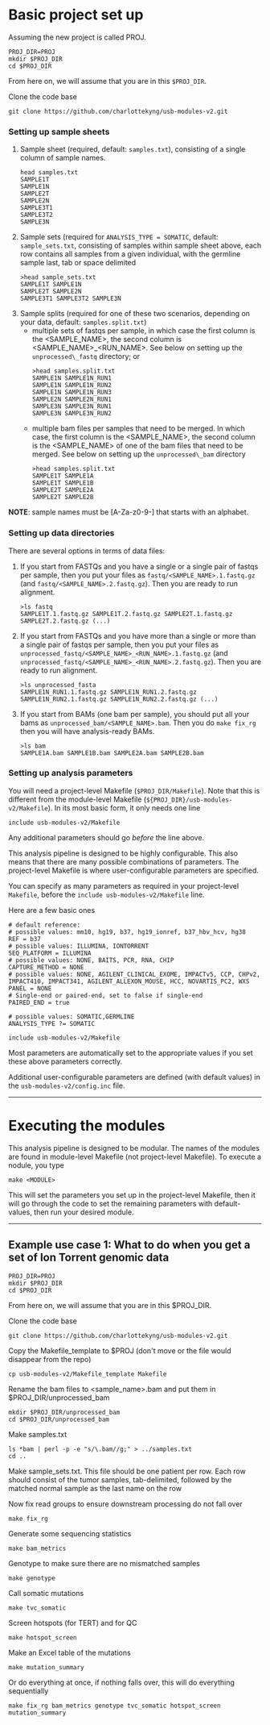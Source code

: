 # Basic project set up

Assuming the new project is called PROJ.
```
PROJ_DIR=PROJ
mkdir $PROJ_DIR
cd $PROJ_DIR
```

From here on, we will assume that you are in this `$PROJ_DIR`.

Clone the code base
```
git clone https://github.com/charlottekyng/usb-modules-v2.git
```

### Setting up sample sheets

1. Sample sheet (required, default: `samples.txt`), consisting of a single column of sample names. 
    ```
    head samples.txt
    SAMPLE1T
    SAMPLE1N
    SAMPLE2T
    SAMPLE2N
    SAMPLE3T1
    SAMPLE3T2
    SAMPLE3N
    ```
1. Sample sets (required for `ANALYSIS_TYPE = SOMATIC`, default: `sample_sets.txt`, consisting of samples within sample sheet above, each row contains all samples from a given individual, with the germline sample last, tab or space delimited
    ```
    >head sample_sets.txt
    SAMPLE1T SAMPLE1N
    SAMPLE2T SAMPLE2N
    SAMPLE3T1 SAMPLE3T2 SAMPLE3N
    ```
1. Sample splits (required for one of these two scenarios, depending on your data, default: `samples.split.txt`)
    * multiple sets of fastqs per sample, in which case the first column is the <SAMPLE_NAME>, the second column is <SAMPLE_NAME>\_<RUN_NAME>. See below on setting up the `unprocessed\_fastq` directory; or 
        ```
        >head samples.split.txt
        SAMPLE1N SAMPLE1N_RUN1
        SAMPLE1N SAMPLE1N_RUN2
        SAMPLE1N SAMPLE1N_RUN3
        SAMPLE2N SAMPLE2N_RUN1
        SAMPLE3N SAMPLE3N_RUN1
        SAMPLE3N SAMPLE3N_RUN2
        ```	
    * multiple bam files per samples that need to be merged. In which case, the first column is the <SAMPLE_NAME>, the second column is the <SAMPLE_NAME> of one of the bam files that need to be merged. See below on setting up the `unprocessed\_bam` directory
        ```
        >head samples.split.txt
        SAMPLE1T SAMPLE1A
        SAMPLE1T SAMPLE1B
        SAMPLE2T SAMPLE2A
        SAMPLE2T SAMPLE2B
        ```

**NOTE**: sample names must be [A-Za-z0-9\-] that starts with an alphabet.

### Setting up data directories

There are several options in terms of data files:
1. If you start from FASTQs and you have a single or a single pair of fastqs per sample, then you put your files as `fastq/<SAMPLE_NAME>.1.fastq.gz` (and `fastq/<SAMPLE_NAME>.2.fastq.gz`). Then you are ready to run alignment.
    ```
    >ls fastq
    SAMPLE1T.1.fastq.gz SAMPLE1T.2.fastq.gz SAMPLE2T.1.fastq.gz SAMPLE2T.2.fastq.gz (...)
    ```
1. If you start from FASTQs and you have more than a single or more than a single pair of fastqs per sample, then you put your files as `unprocessed_fastq/<SAMPLE_NAME>_<RUN_NAME>.1.fastq.gz` (and `unprocessed_fastq/<SAMPLE_NAME>_<RUN_NAME>.2.fastq.gz`). Then you are ready to run alignment.
    ```
    >ls unprocessed_fasta
    SAMPLE1N_RUN1.1.fastq.gz SAMPLE1N_RUN1.2.fastq.gz SAMPLE1N_RUN2.1.fastq.gz SAMPLE1N_RUN2.2.fastq.gz (...)
    ```
1. If you start from BAMs (one bam per sample), you should put all your bams as `unprocessed_bam/<SAMPLE_NAME>.bam`. Then you do `make fix_rg` then you will have analysis-ready BAMs.
    ```
    >ls bam
    SAMPLE1A.bam SAMPLE1B.bam SAMPLE2A.bam SAMPLE2B.bam
    ```

### Setting up analysis parameters

You will need a project-level Makefile (`$PROJ_DIR/Makefile`). Note that this is different from the module-level Makefile (`${PROJ_DIR}/usb-modules-v2/Makefile`).
In its most basic form, it only needs one line
```
include usb-modules-v2/Makefile
```
Any additional parameters should go _before_ the line above.


This analysis pipeline is designed to be highly configurable. This also means that there are many possible combinations of parameters. 
The project-level Makefile is where user-configurable parameters are specified. 

You can specify as many parameters as required in your project-level `Makefile`, before the `include usb-modules-v2/Makefile` line.

Here are a few basic ones
```
# default reference:
# possible values: mm10, hg19, b37, hg19_ionref, b37_hbv_hcv, hg38
REF = b37
# possible values: ILLUMINA, IONTORRENT
SEQ_PLATFORM = ILLUMINA
# possible values: NONE, BAITS, PCR, RNA, CHIP
CAPTURE_METHOD = NONE
# possible values: NONE, AGILENT_CLINICAL_EXOME, IMPACTv5, CCP, CHPv2, IMPACT410, IMPACT341, AGILENT_ALLEXON_MOUSE, HCC, NOVARTIS_PC2, WXS
PANEL = NONE
# Single-end or paired-end, set to false if single-end
PAIRED_END = true

# possible values: SOMATIC,GERMLINE
ANALYSIS_TYPE ?= SOMATIC

include usb-modules-v2/Makefile
```
Most parameters are automatically set to the appropriate values if you set these above parameters correctly. 

Additional user-configurable parameters are defined (with default values) in the `usb-modules-v2/config.inc` file. 

---
# Executing the modules
This analysis pipeline is designed to be modular. The names of the modules are found in module-level Makefile (not project-level Makefile). To execute a nodule, you type
```
make <MODULE>
```
This will set the parameters you set up in the project-level Makefile, then it will go through the code to set the remaining parameters with default-values, then run your desired module. 

---

## Example use case 1: What to do when you get a set of Ion Torrent genomic data ##

```
PROJ_DIR=PROJ
mkdir $PROJ_DIR
cd $PROJ_DIR
```

From here on, we will assume that you are in this $PROJ_DIR.

Clone the code base
```
git clone https://github.com/charlottekyng/usb-modules-v2.git
```

Copy the Makefile_template to $PROJ (don't move or the file would disappear from the repo)
```
cp usb-modules-v2/Makefile_template Makefile
```

Rename the bam files to <sample_name>.bam and put them in $PROJ_DIR/unprocessed_bam
```
mkdir $PROJ_DIR/unprocessed_bam
cd $PROJ_DIR/unprocessed_bam
```

Make samples.txt
```
ls *bam | perl -p -e "s/\.bam//g;" > ../samples.txt
cd ..
```
Make sample_sets.txt. This file should be one patient per row. Each row should consist of the tumor samples, tab-delimited, followed by the matched normal sample as the last name on the row

Now fix read groups to ensure downstream processing do not fall over
```
make fix_rg
```

Generate some sequencing statistics
```
make bam_metrics
```

Genotype to make sure there are no mismatched samples
```
make genotype
```

Call somatic mutations
```
make tvc_somatic
```
Screen hotspots (for TERT) and for QC
```
make hotspot_screen
```

Make an Excel table of the mutations
```
make mutation_summary
```

Or do everything at once, if nothing falls over, this will do everything sequentially
```
make fix_rg bam_metrics genotype tvc_somatic hotspot_screen mutation_summary
```
